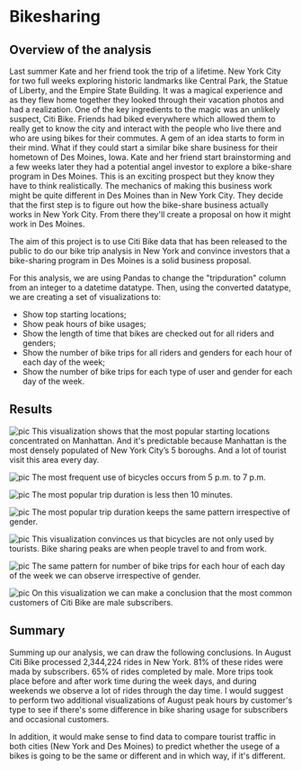 # Bikesharing

## Overview of the analysis
Last summer Kate and her friend took the trip of a lifetime. New York City for two full weeks exploring historic landmarks
like Central Park, the Statue of Liberty, and the Empire State Building.
It was a magical experience and as they flew home together they looked through their vacation photos and had a realization.
One of the key ingredients to the magic was an unlikely suspect, Citi Bike. Friends had biked everywhere which allowed them
to really get to know the city and interact with the people who live there and who are using bikes for their commutes.
A gem of an idea starts to form in their mind. What if they could start a similar bike share business for their hometown of Des
Moines, Iowa. Kate and her friend start brainstorming and a few weeks later they had a 
potential angel investor to explore a bike-share program in Des Moines. This is an exciting prospect but they know they have to think
realistically. The mechanics of making this business work might be quite different in Des Moines than in New York City. They decide
that the first step is to figure out how the bike-share business actually works in New York City. From there they'll create a
proposal on how it might work in Des Moines. 

The aim of this project is to use Citi Bike data that has been released to the public to do our bike trip analysis  in New York and
convince investors that a bike-sharing program in Des Moines is a solid business proposal.

For this analysis, we are using Pandas to change the "tripduration" column from an integer to a datetime datatype. Then, using the
converted datatype, we are creating a set of visualizations to:  
* Show top starting locations;  
* Show peak hours of bike usages;  
* Show the length of time that bikes are checked out for all riders and genders;  
* Show the number of bike trips for all riders and genders for each hour of each day of the week;  
* Show the number of bike trips for each type of user and gender for each day of the week.  

## Results

![pic](https://github.com/ElenaMasarsky/Bikesharing/blob/main/Resources/Top%20Starting%20Location.png)
This visualization shows that the most popular starting locations concentrated on Manhattan. And it's
predictable because Manhattan is the most densely populated of New York City’s 5 boroughs. And a lot of tourist
visit this area every day.  

![pic](https://github.com/ElenaMasarsky/Bikesharing/blob/main/Resources/August%20Peak%20Hours.png)
The most frequent use of bicycles occurs from 5 p.m. to 7 p.m.  

![pic](https://github.com/ElenaMasarsky/Bikesharing/blob/main/Resources/Check%20out%20times%20for%20users.png)
The most popular trip duration is less then 10 minutes.  

![pic](https://github.com/ElenaMasarsky/Bikesharing/blob/main/Resources/Check%20out%20times%20by%20gender.png)
The most popular trip duration keeps the same pattern irrespective of gender.  

![pic](https://github.com/ElenaMasarsky/Bikesharing/blob/main/Resources/Trips%20by%20Weekday%20for%20Each%20Hour.png)
This visualization convinces us that bicycles are not only used by tourists. Bike sharing peaks are when people travel to and
from work.


![pic](https://github.com/ElenaMasarsky/Bikesharing/blob/main/Resources/Trips%20by%20Gender_Weekday%20per%20Hour.png)
The same pattern for number of bike trips for each hour of each day of the week we can observe irrespective of gender.  

![pic](https://github.com/ElenaMasarsky/Bikesharing/blob/main/Resources/User%20Trips%20by%20Gender%20by%20Weekday.png)
On this visualization we can make a conclusion that the most common customers of Citi Bike are male subscribers.  

## Summary

Summing up our analysis, we can draw the following conclusions. In August Citi Bike processed 2,344,224 rides in New York. 81% of
these rides were mada by subscribers. 65% of rides completed by male. More trips took place before and after work time during the
week days, and during weekends we observe a lot of rides through the day time.
I would suggest to perform two additional visualizations of August peak hours by customer's type to see if there's some
difference in bike sharing usage for subscribers and occasional customers.

In addition, it would make sense to find data to compare tourist traffic in both cities (New York and Des Moines) to predict
whether the usege of a bikes is going to be the same or different and in which way, if it's different.